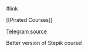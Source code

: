 #link 

[[Pirated Courses]]

[Telegram source](https://t.me/gwr3x/185)

Better version of Stepik course!